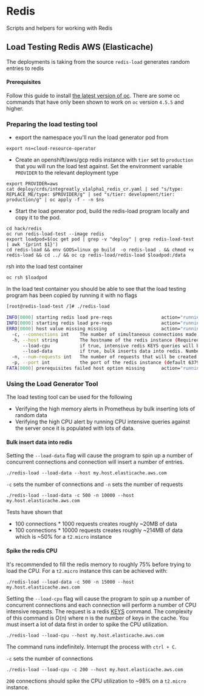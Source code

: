 # Redis

Scripts and helpers for working with Redis

## Load Testing Redis AWS (Elasticache)
The deployments is taking from the source `redis-load` generates random entries to redis

#### Prerequisites

Follow this guide to install [the latest version of oc](https://docs.openshift.com/container-platform/4.5/cli_reference/openshift_cli/getting-started-cli.html). There are some oc commands that have only been shown to work on `oc` version `4.5.5` and higher. 

### Preparing the load testing tool

* export the namespace you'll run the load generator pod from

```
export ns=cloud-resource-operator
```

* Create an openshift/aws/gcp redis instance with `tier` set to `production` that you will run the load test against.
Set the environment variable `PROVIDER` to the relevant deployment type

```
export PROVIDER=aws
cat deploy/crds/integreatly_v1alpha1_redis_cr.yaml | sed "s/type: REPLACE_ME/type: $PROVIDER/g" | sed "s/tier: development/tier: production/g" | oc apply -f - -n $ns
```

* Start the load generator pod, build the redis-load program locally and copy it to the pod.

```
cd hack/redis
oc run redis-load-test --image redis
export loadpod=$(oc get pod | grep -v "deploy" | grep redis-load-test | awk '{print $1}')
cd redis-load && env GOOS=linux go build  -o redis-load . && chmod +x redis-load && cd ../ && oc cp redis-load/redis-load $loadpod:/data
```

rsh into the load test container

```
oc rsh $loadpod
```

In the load test container you should be able to see that the load testing program has been copied by running it with no flags

```bash
[root@redis-load-test /]# ./redis-load 

INFO[0000] starting redis load pre-reqs                  action="running redis load"
INFO[0000] starting redis load pre-reqs                  action="running prerequisites"
ERRO[0000] host value missing missing                    action="running prerequisites"
  -c, --connections int    The number of simultaneous connections made to the redis server (default 100)
  -h, --host string        The hostname of the redis instance (Required)
      --load-cpu           if true, intensive redis KEYS queries will be run to spike CPU utilization
      --load-data          if true, bulk inserts data into redis. Number of insertions is connections * num-requests
  -n, --num-requests int   The number of requests that will be created by each connection (default 10000)
  -p, --port int           the port of the redis instance (default 6379)
FATA[0000] prerequisites failed host option missing      action="running redis load"
```

### Using the Load Generator Tool

The load testing tool can be used for the following

* Verifying the high memory alerts in Prometheus by bulk inserting lots of random data
* Verifying the high CPU alert by running CPU intensive queries against the server once it is populated with lots of data.

#### Bulk insert data into redis

Setting the `--load-data` flag will cause the program to spin up a number of concurrent connections and connection will insert a number of entries.

```
./redis-load --load-data --host my.host.elasticache.aws.com
```

`-c` sets the number of connections and `-n` sets the number of requests

```
./redis-load --load-data -c 500 -n 10000 --host my.host.elasticache.aws.com
```

Tests have shown that

* 100 connections * 1000 requests creates roughly ~20MB of data
* 100 connections * 10000 requests creates roughly ~214MB of data which is ~50% for a `t2.micro` instance

#### Spike the redis CPU

It's recommended to fill the redis memory to roughly 75% before trying to load the CPU. For a `t2.micro` instance this can be achieved with:

```
./redis-load --load-data -c 500 -n 15000 --host my.host.elasticache.aws.com
```

Setting the `--load-cpu` flag will cause the program to spin up a number of concurrent connections and each connection will perform a number of CPU intensive requests. The request is a redis [KEYS](https://redis.io/commands/keys) command. The complexity of this command is O(n) where n is the number of keys in the cache. You must insert a lot of data first in order to spike the CPU utilization.

```
./redis-load --load-cpu --host my.host.elasticache.aws.com
```

The command runs indefinitely. Interrupt the process with `ctrl + C`.

`-c` sets the number of connections

```
./redis-load --load-cpu -c 200 --host my.host.elasticache.aws.com
```

`200` connections should spike the CPU utilization to ~98% on a `t2.micro` instance.